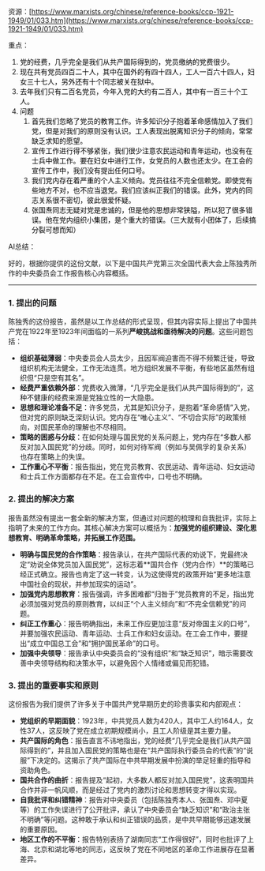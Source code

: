 资源：[https://www.marxists.org/chinese/reference-books/ccp-1921-1949/01/033.htm](https://www.marxists.org/chinese/reference-books/ccp-1921-1949/01/033.htm)

重点：

1. <font style="color:rgb(0, 0, 0);">党的经费，几乎完全是我们从共产国际得到的，党员缴纳的党费很少。</font>
2. <font style="color:rgb(0, 0, 0);">现在共有党员四百二十人，其中在国外的有四十四人，工人一百六十四人，妇女三十七人，另外还有十个同志被关在狱中。</font>
3. <font style="color:rgb(0, 0, 0);">去年我们只有二百名党员，今年入党的大约有二百人，其中有一百三十个工人。</font>
4. <font style="color:rgb(0, 0, 0);">问题</font>
    1. <font style="color:rgb(0, 0, 0);">首先我们忽略了党员的教育工作。许多知识分子抱着革命感情加入了我们党，但是对我们的原则没有认识。工人表现出脱离知识分子的倾向，常常缺乏求知的愿望。</font>
    2. <font style="color:rgb(0, 0, 0);">宣传工作进行得不够紧张，我们很少注意农民运动和青年运动，也没有在士兵中做工作。要在妇女中进行工作，女党员的人数也还太少。在工会的宣传工作中，我们没有提出任何口号。</font>
    3. <font style="color:rgb(0, 0, 0);">我们党内存在着严重的个人主义倾向。党员往往不完全信赖党。即使党有些地方不对，也不应当退党。我们应该纠正我们的错误。此外，党内的同志关系很不密切，彼此很爱怀疑。</font>
    4. <font style="color:rgb(0, 0, 0);">张国焘同志无疑对党是忠诚的，但是他的思想非常狭隘，所以犯了很多错误。他在党内组织小集团，是个重大的错误。（三大就有小团体了，后续搞分裂可想而知）</font>

AI总结：

<font style="color:rgb(27, 28, 29);">好的，根据你提供的这份文献，以下是中国共产党第三次全国代表大会上陈独秀所作的中央委员会工作报告核心内容概括。</font>

---

### <font style="color:rgb(27, 28, 29);">1. 提出的问题</font>
<font style="color:rgb(27, 28, 29);">陈独秀的这份报告，虽然是以工作总结的形式呈现，但其内容实际上提出了中国共产党在1922年至1923年间面临的一系列</font>**<font style="color:rgb(27, 28, 29);">严峻挑战和亟待解决的问题</font>**<font style="color:rgb(27, 28, 29);">。这些问题包括：</font>

+ **<font style="color:rgb(27, 28, 29);">组织基础薄弱</font>**<font style="color:rgb(27, 28, 29);">：中央委员会人员太少，且因军阀迫害而不得不频繁迁徙，导致组织机构无法健全，工作无法连贯。地方组织发展不平衡，有些地区虽然有组织但“只是空有其名”。</font>
+ **<font style="color:rgb(27, 28, 29);">经费严重依赖外部</font>**<font style="color:rgb(27, 28, 29);">：党费收入微薄，“几乎完全是我们从共产国际得到的”，这种不健康的经费来源是党独立性的一大隐患。</font>
+ **<font style="color:rgb(27, 28, 29);">思想和理论准备不足</font>**<font style="color:rgb(27, 28, 29);">：许多党员，尤其是知识分子，是抱着“革命感情”入党，但对党的原则缺乏深刻认识。党内存在“唯心主义”、“不切合实际”的政策倾向，对国民革命的理解也不尽相同。</font>
+ **<font style="color:rgb(27, 28, 29);">策略的困惑与分歧</font>**<font style="color:rgb(27, 28, 29);">：在如何处理与国民党的关系问题上，党内存在“多数人都反对加入国民党”的分歧。同时，如何对待军阀（例如与吴佩孚的复杂关系）也存在策略上的失误。</font>
+ **<font style="color:rgb(27, 28, 29);">工作重心不平衡</font>**<font style="color:rgb(27, 28, 29);">：报告指出，党在党员教育、农民运动、青年运动、妇女运动和士兵工作方面都存在不足。在工会宣传中，口号也不明确。</font>

### <font style="color:rgb(27, 28, 29);">2. 提出的解决方案</font>
<font style="color:rgb(27, 28, 29);">报告虽然没有提出一套全新的解决方案，但通过对问题的梳理和自我批评，实际上指明了未来的工作方向。其核心解决方案可以概括为：</font>**<font style="color:rgb(27, 28, 29);">加强党的组织建设、深化思想教育、明确革命策略，并拓展工作范围。</font>**

+ **<font style="color:rgb(27, 28, 29);">明确与国民党的合作策略</font>**<font style="color:rgb(27, 28, 29);">：报告承认，在共产国际代表的劝说下，党最终决定“劝说全体党员加入国民党”，这标志着**国共合作（党内合作）**的策略已经正式确立。报告也肯定了这一转变，认为这使得党的政策开始“更多地注意中国社会的现状，并参加现实的运动”。</font>
+ **<font style="color:rgb(27, 28, 29);">加强党内思想教育</font>**<font style="color:rgb(27, 28, 29);">：报告强调，许多困难都“归咎于”党员教育的不足，指出党必须加强对党员的原则教育，以纠正“个人主义倾向”和“不完全信赖党”的问题。</font>
+ **<font style="color:rgb(27, 28, 29);">纠正工作重心</font>**<font style="color:rgb(27, 28, 29);">：报告明确指出，未来工作应更加注意“反对帝国主义的口号”，并要加强农民运动、青年运动、士兵工作和妇女运动。在工会工作中，要提出“成立中国总工会”和“拥护国民革命”的口号。</font>
+ **<font style="color:rgb(27, 28, 29);">加强中央领导</font>**<font style="color:rgb(27, 28, 29);">：报告承认中央委员会的“没有组织”和“缺乏知识”，暗示需要改善中央领导结构和决策水平，以避免因个人情绪或偏见而犯错。</font>

### <font style="color:rgb(27, 28, 29);">3. 提出的重要事实和原则</font>
<font style="color:rgb(27, 28, 29);">这份报告为我们提供了许多关于中国共产党早期历史的珍贵事实和内部观点：</font>

+ **<font style="color:rgb(27, 28, 29);">党组织的早期面貌</font>**<font style="color:rgb(27, 28, 29);">：1923年，中共党员人数为420人，其中工人约164人，女性37人，这反映了党在成立初期规模尚小，且工人阶级是其主要力量。</font>
+ **<font style="color:rgb(27, 28, 29);">共产国际的角色</font>**<font style="color:rgb(27, 28, 29);">：报告直言不讳地指出，党的经费“几乎完全是我们从共产国际得到的”，并且加入国民党的策略也是在“共产国际执行委员会的代表”的“说服”下决定的。这揭示了共产国际在中共早期发展中扮演的举足轻重的指导和资助角色。</font>
+ **<font style="color:rgb(27, 28, 29);">国共合作的曲折</font>**<font style="color:rgb(27, 28, 29);">：报告提及“起初，大多数人都反对加入国民党”，这表明国共合作并非一帆风顺，而是经过了党内的激烈讨论和思想转变才得以实现。</font>
+ **<font style="color:rgb(27, 28, 29);">自我批评和纠错精神</font>**<font style="color:rgb(27, 28, 29);">：报告对中央委员（包括陈独秀本人、张国焘、邓中夏等）的工作失误进行了公开批评，承认了中央委员会“缺乏知识”和“政治主张不明确”等问题。这种敢于承认和纠正错误的品质，是中共早期能够迅速发展的重要原因。</font>
+ **<font style="color:rgb(27, 28, 29);">地区工作的不平衡</font>**<font style="color:rgb(27, 28, 29);">：报告特别表扬了湖南同志“工作得很好”，同时也批评了上海、北京和湖北等地的同志，这反映了党在不同地区的革命工作进展存在显著差异。</font>

